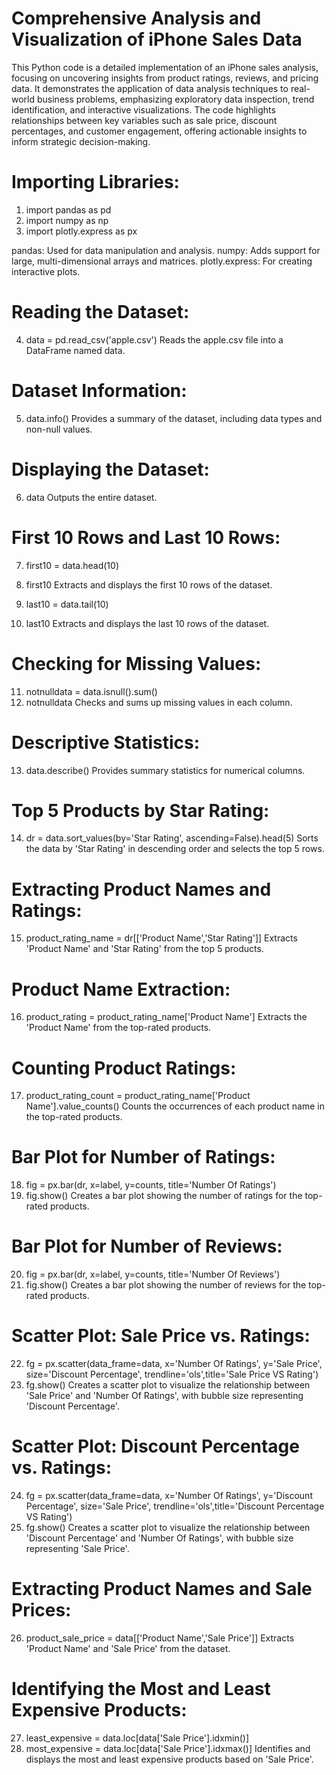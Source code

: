 # Comprehensive Analysis and Visualization of iPhone Sales Data

This Python code is a detailed implementation of an iPhone sales analysis, focusing on uncovering insights from product ratings, reviews, and pricing data. It demonstrates the application of data analysis techniques to real-world business problems, emphasizing exploratory data inspection, trend identification, and interactive visualizations. The code highlights relationships between key variables such as sale price, discount percentages, and customer engagement, offering actionable insights to inform strategic decision-making.

# Importing Libraries:

  1. import pandas as pd
  2. import numpy as np
  3. import plotly.express as px

  pandas: Used for data manipulation and analysis.
  numpy: Adds support for large, multi-dimensional arrays and matrices.
  plotly.express: For creating interactive plots.

# Reading the Dataset:

  4. data = pd.read_csv('apple.csv')
  Reads the apple.csv file into a DataFrame named data.

# Dataset Information:

  5. data.info()
  Provides a summary of the dataset, including data types and non-null values.

# Displaying the Dataset:

  6. data
  Outputs the entire dataset.

# First 10 Rows and Last 10 Rows:

  7. first10 = data.head(10)
  8. first10
  Extracts and displays the first 10 rows of the dataset.
  
  9. last10 = data.tail(10)
  10. last10
  Extracts and displays the last 10 rows of the dataset.

# Checking for Missing Values:

  11. notnulldata = data.isnull().sum()
  12. notnulldata
  Checks and sums up missing values in each column.

# Descriptive Statistics:

  13. data.describe()
  Provides summary statistics for numerical columns.

# Top 5 Products by Star Rating:

  14. dr = data.sort_values(by='Star Rating', ascending=False).head(5)
  Sorts the data by 'Star Rating' in descending order and selects the top 5 rows.

# Extracting Product Names and Ratings:

  15. product_rating_name = dr[['Product Name','Star Rating']]
  Extracts 'Product Name' and 'Star Rating' from the top 5 products.

# Product Name Extraction:

  16. product_rating = product_rating_name['Product Name']
  Extracts the 'Product Name' from the top-rated products.

# Counting Product Ratings:

  17. product_rating_count = product_rating_name['Product Name'].value_counts()
  Counts the occurrences of each product name in the top-rated products.

# Bar Plot for Number of Ratings:

  18. fig = px.bar(dr, x=label, y=counts, title='Number Of Ratings')
  19. fig.show()
  Creates a bar plot showing the number of ratings for the top-rated products.

# Bar Plot for Number of Reviews:

  20. fig = px.bar(dr, x=label, y=counts, title='Number Of Reviews')
  21. fig.show()
  Creates a bar plot showing the number of reviews for the top-rated products.

# Scatter Plot: Sale Price vs. Ratings:

  22. fg = px.scatter(data_frame=data, x='Number Of Ratings', y='Sale Price', size='Discount Percentage', trendline='ols',title='Sale Price VS Rating')
  23. fg.show()
  Creates a scatter plot to visualize the relationship between 'Sale Price' and 'Number Of Ratings', with bubble size representing 'Discount Percentage'.

# Scatter Plot: Discount Percentage vs. Ratings:

  24. fg = px.scatter(data_frame=data, x='Number Of Ratings', y='Discount Percentage', size='Sale Price', trendline='ols',title='Discount Percentage VS Rating')
  25. fg.show()
  Creates a scatter plot to visualize the relationship between 'Discount Percentage' and 'Number Of Ratings', with bubble size representing 'Sale Price'.

# Extracting Product Names and Sale Prices:

  26. product_sale_price = data[['Product Name','Sale Price']]
  Extracts 'Product Name' and 'Sale Price' from the dataset.

# Identifying the Most and Least Expensive Products:

  27. least_expensive = data.loc[data['Sale Price'].idxmin()]
  28. most_expensive = data.loc[data['Sale Price'].idxmax()]
  Identifies and displays the most and least expensive products based on 'Sale Price'.
